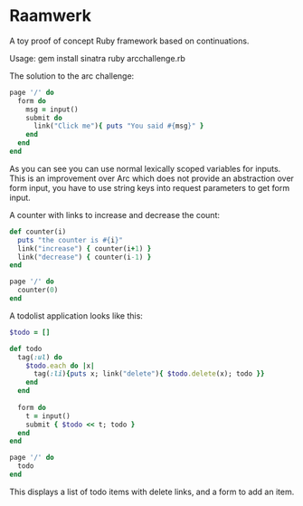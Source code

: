 Raamwerk
========

A toy proof of concept Ruby framework based on continuations. 

Usage:
    gem install sinatra
    ruby arcchallenge.rb
    
The solution to the arc challenge:

```ruby
page '/' do
  form do
    msg = input()
    submit do
      link("Click me"){ puts "You said #{msg}" }
    end
  end
end
```

As you can see you can use normal lexically scoped variables for inputs. This is an improvement over Arc which does not provide an abstraction over form input, you have to use string keys into request parameters to get form input.

A counter with links to increase and decrease the count:

```ruby
def counter(i)
  puts "the counter is #{i}"
  link("increase") { counter(i+1) }
  link("decrease") { counter(i-1) }
end

page '/' do
  counter(0)
end
```

A todolist application looks like this:

```ruby
$todo = []

def todo
  tag(:ul) do
    $todo.each do |x| 
      tag(:li){puts x; link("delete"){ $todo.delete(x); todo }}
    end
  end
  
  form do
    t = input()
    submit { $todo << t; todo }
  end
end

page '/' do
  todo
end
```

This displays a list of todo items with delete links, and a form to add an item.